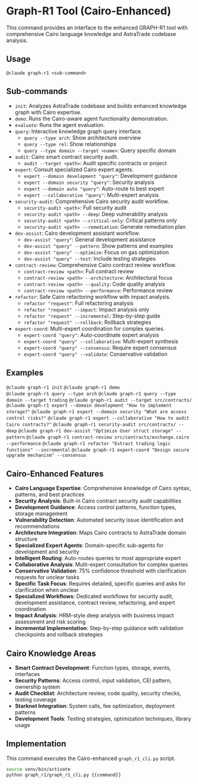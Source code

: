 # Graph-R1 Tool (Cairo-Enhanced)

This command provides an interface to the enhanced GRAPH-R1 tool with comprehensive Cairo language knowledge and AstraTrade codebase analysis.

## Usage

`@claude graph-r1 <sub-command>`

## Sub-commands

*   `init`: Analyzes AstraTrade codebase and builds enhanced knowledge graph with Cairo expertise.
*   `demo`: Runs the Cairo-aware agent functionality demonstration.
*   `evaluate`: Runs the agent evaluation.
*   `query`: Interactive knowledge graph query interface.
    *   `query --type arch`: Show architecture overview  
    *   `query --type rel`: Show relationships
    *   `query --type domain --target <name>`: Query specific domain
*   `audit`: Cairo smart contract security audit.
    *   `audit --target <path>`: Audit specific contracts or project
*   `expert`: Consult specialized Cairo expert agents.
    *   `expert --domain development "query"`: Development guidance
    *   `expert --domain security "query"`: Security analysis  
    *   `expert --domain auto "query"`: Auto-route to best expert
    *   `expert --collaborative "query"`: Multi-expert analysis
*   `security-audit`: Comprehensive Cairo security audit workflow.
    *   `security-audit <path>`: Full security audit
    *   `security-audit <path> --deep`: Deep vulnerability analysis
    *   `security-audit <path> --critical-only`: Critical patterns only
    *   `security-audit <path> --remediation`: Generate remediation plan
*   `dev-assist`: Cairo development assistant workflow.
    *   `dev-assist "query"`: General development assistance
    *   `dev-assist "query" --pattern`: Show patterns and examples
    *   `dev-assist "query" --optimize`: Focus on gas optimization
    *   `dev-assist "query" --test`: Include testing strategies
*   `contract-review`: Comprehensive Cairo contract review workflow.
    *   `contract-review <path>`: Full contract review
    *   `contract-review <path> --architecture`: Architectural focus
    *   `contract-review <path> --quality`: Code quality analysis
    *   `contract-review <path> --performance`: Performance review
*   `refactor`: Safe Cairo refactoring workflow with impact analysis.
    *   `refactor "request"`: Full refactoring analysis
    *   `refactor "request" --impact`: Impact analysis only
    *   `refactor "request" --incremental`: Step-by-step guide
    *   `refactor "request" --rollback`: Rollback strategies
*   `expert-coord`: Multi-expert coordination for complex queries.
    *   `expert-coord "query"`: Auto-coordinate expert analysis
    *   `expert-coord "query" --collaborative`: Multi-expert synthesis
    *   `expert-coord "query" --consensus`: Require expert consensus
    *   `expert-coord "query" --validate`: Conservative validation

## Examples

`@claude graph-r1 init`
`@claude graph-r1 demo`  
`@claude graph-r1 query --type arch`
`@claude graph-r1 query --type domain --target trading`
`@claude graph-r1 audit --target src/contracts/`
`@claude graph-r1 expert --domain development "How to implement storage?"`
`@claude graph-r1 expert --domain security "What are access control risks?"`
`@claude graph-r1 expert --collaborative "How to audit Cairo contracts?"`
`@claude graph-r1 security-audit src/contracts/ --deep`
`@claude graph-r1 dev-assist "Optimize User struct storage" --pattern`
`@claude graph-r1 contract-review src/contracts/exchange.cairo --performance`
`@claude graph-r1 refactor "Extract trading logic functions" --incremental`
`@claude graph-r1 expert-coord "Design secure upgrade mechanism" --consensus`

## Cairo-Enhanced Features

- **Cairo Language Expertise**: Comprehensive knowledge of Cairo syntax, patterns, and best practices
- **Security Analysis**: Built-in Cairo contract security audit capabilities
- **Development Guidance**: Access control patterns, function types, storage management
- **Vulnerability Detection**: Automated security issue identification and recommendations
- **Architecture Integration**: Maps Cairo contracts to AstraTrade domain structure
- **Specialized Expert Agents**: Domain-specific sub-agents for development and security
- **Intelligent Routing**: Auto-routes queries to most appropriate expert
- **Collaborative Analysis**: Multi-expert consultation for complex queries
- **Conservative Validation**: 75% confidence threshold with clarification requests for unclear tasks
- **Specific Task Focus**: Requires detailed, specific queries and asks for clarification when unclear
- **Specialized Workflows**: Dedicated workflows for security audit, development assistance, contract review, refactoring, and expert coordination
- **Impact Analysis**: HRM-style deep analysis with business impact assessment and risk scoring
- **Incremental Implementation**: Step-by-step guidance with validation checkpoints and rollback strategies

## Cairo Knowledge Areas

- **Smart Contract Development**: Function types, storage, events, interfaces
- **Security Patterns**: Access control, input validation, CEI pattern, ownership system
- **Audit Checklist**: Architecture review, code quality, security checks, testing coverage
- **Starknet Integration**: System calls, fee optimization, deployment patterns
- **Development Tools**: Testing strategies, optimization techniques, library usage

## Implementation

This command executes the Cairo-enhanced `graph_r1_cli.py` script.

```bash
source venv/bin/activate
python graph_r1/graph_r1_cli.py {{command}}
```
